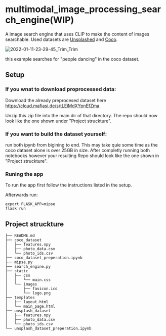 # multimodal_image_processing_search_engine(WIP)
A image search engine that uses CLIP to make the content of images searchable. Used datasets are [Unsplashed](https://unsplash.com/data) and [Coco](https://cocodataset.org/).

![2022-01-11-23-29-45_Trim_Trim](https://user-images.githubusercontent.com/24440000/149033047-574d067c-e549-44c6-91aa-e945511755d2.gif)


this example searches for "people dancing" in the coco dataset.

## Setup
### If you wnat to download proprocessed data:
Download the already preprocesed dataset here https://cloud.mafiasi.de/s/tLEiMdXYpnEfZma.

Unzip this zip file into the main dir of that directory. The repo should now look like the one shown under "Project struckture".

### If you want to build the dataset yourself:
run both ipynb from bigining to end. This may take quie some time as the coco dataset alone is over 25GB in size. After completly running both notebooks however your resulting Repo should look like the one shown in "Project struckture".

### Runing the app
To run the app first follow the instructions listed in the setup.

Afterwards run:
```
export FLASK_APP=mipse
flask run
```

## Project struckture
```
├── README.md
├── coco_dataset
│   ├── features.npy
│   ├── photo_data.csv
│   └── photo_ids.csv
├── coco_dataset_preperation.ipynb
├── mipse.py
├── search_engine.py
├── static
│   ├── css
│   │   └── main.css
│   └── images
│       ├── favicon.ico
│       └── logo.png
├── templates
│   ├── layout.html
│   └── main_page.html
├── unsplash_dataset
│   ├── features.npy
│   ├── photo_data.csv
│   └── photo_ids.csv
└── unsplash_dataset_preperation.ipynb
```
